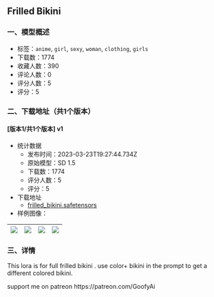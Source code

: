 ## Frilled Bikini
### 一、模型概述

- 标签：`anime`, `girl`, `sexy`, `woman`, `clothing`, `girls`
- 下载数：1774
- 收藏人数：390
- 评论人数：0
- 评分人数：5
- 评分：5

### 二、下载地址（共1个版本）

#### [版本1/共1个版本] v1

- 统计数据
  - 发布时间：2023-03-23T19:27:44.734Z
  - 原始模型：SD 1.5
  - 下载数：1774
  - 评分人数：5
  - 评分：5
- 下载地址
  - [frilled_bikini.safetensors](https://civitai.com/api/download/models/20800)
- 样例图像：

| <img src="https://image.civitai.com/xG1nkqKTMzGDvpLrqFT7WA/354fbe99-220a-40d9-26bc-18563de98a00/width=450/220172.jpeg" /> | <img src="https://image.civitai.com/xG1nkqKTMzGDvpLrqFT7WA/d01f576d-f0dc-44e3-054b-f9de128ad800/width=450/220184.jpeg" /> | <img src="https://image.civitai.com/xG1nkqKTMzGDvpLrqFT7WA/c66465ce-d09e-476d-9c90-1e15731f0000/width=450/220183.jpeg" /> | <img src="https://image.civitai.com/xG1nkqKTMzGDvpLrqFT7WA/0d5d1a03-cc05-4ea9-2a3e-390733528100/width=450/220182.jpeg" /> |
| ---- | ---- | ---- | ---- |


### 三、详情
<p>This lora is for full frilled bikini . use color+ bikini in the prompt to get a different colored bikini.</p><p>support me on patreon https://patreon.com/GoofyAi</p>
